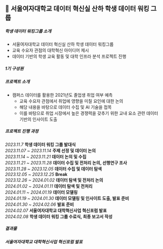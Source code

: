 ## 💼 서울여자대학교 데이터 혁신실 산하 학생 데이터 워킹 그룹
##### 학생 데이터 워킹그룹 소개
- 서울여자대학교 데이터 혁신실 산하 학생 데이터 워킹그룹
- 교육 수요자 관점의 대학혁신 아이디어 제시
- 데이터 기반의 학생 교육 활동 및 대학 인프라 분석 프로젝트 진행
     
##### 1기 구성원

##### 프로젝트 소개
- 캠퍼스 데이터를 활용한 2021년도 졸업생 취업 여부 예측
  - 교육 수요자 관점에서 취업에 영향을 미칠 요인에 대한 논의
  - 해당 내용을 바탕으로 데이터 수집 및 AI 기술을 접목
  - 이를 바탕으로 취업 시장에서 높은 경쟁력을 갖추기 위한 교내 요소 관련 데이터 기반의 인사이트 도출
      
##### 프로젝트 진행 과정
*2023.11.7* **학생 데이터 워킹 그룹 발대식**       
*2023.11.07 ~ 2023.11.14* **주제 선정 및 데이터 논의**         
*2023.11.14 ~ 2023.11.21* **데이터 논의 및 수집**       
*2023.11.21 ~ 2023.11.28* **데이터 수집 및 전처리 논의, 선행연구 조사**     
*2023.11.28 ~ 2023.12.05* **데이터 수집 및 데이터 탐색**      
*2023.12.05 ~ 2023.12.25* **Break**       
*2023.12.26 ~ 2024.01.02* **데이터 탐색 및 전처리 논의**       
*2024.01.02 ~ 2024.01.11* **데이터 탐색 및 전처리**     
*2024.01.11 ~ 2024.01.19* **데이터 모델링**      
*2024.01.19 ~ 2024.01.30* **데이터 모델링 및 인사이트 도출, 발표 준비**     
*2024.01.30 ~ 2024.02.06* **발표 준비**       
*2024.02.07* **서울여자대학교 대학혁신사업 혁신포럼 발표**      
*2024.02.08* **학생 데이터 워킹 그룹 수료식, 최종 보고서 작성**      

##### 결과물

##### 서울여자대학교 대학혁신사업 혁신포럼 발표
